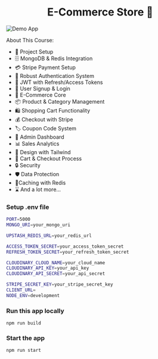 <h1 align="center">E-Commerce Store 🛒</h1>

![Demo App](/frontend/public/screenshot-for-readme.png)


About This Course:

-   🚀 Project Setup
-   🗄️ MongoDB & Redis Integration
-   💳 Stripe Payment Setup
-   🔐 Robust Authentication System
-   🔑 JWT with Refresh/Access Tokens
-   📝 User Signup & Login
-   🛒 E-Commerce Core
-   📦 Product & Category Management
-   🛍️ Shopping Cart Functionality
-   💰 Checkout with Stripe
-   🏷️ Coupon Code System
-   👑 Admin Dashboard
-   📊 Sales Analytics
-   🎨 Design with Tailwind
-   🛒 Cart & Checkout Process
-   🔒 Security
-   🛡️ Data Protection
-   🚀Caching with Redis
-   ⌛ And a lot more...

### Setup .env file

```bash
PORT=5000
MONGO_URI=your_mongo_uri

UPSTASH_REDIS_URL=your_redis_url

ACCESS_TOKEN_SECRET=your_access_token_secret
REFRESH_TOKEN_SECRET=your_refresh_token_secret

CLOUDINARY_CLOUD_NAME=your_cloud_name
CLOUDINARY_API_KEY=your_api_key
CLOUDINARY_API_SECRET=your_api_secret

STRIPE_SECRET_KEY=your_stripe_secret_key
CLIENT_URL= 
NODE_ENV=development
```

### Run this app locally

```shell
npm run build
```

### Start the app

```shell
npm run start
```

